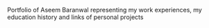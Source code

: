 Portfolio of Aseem Baranwal representing my work experiences, my education history and links of personal projects